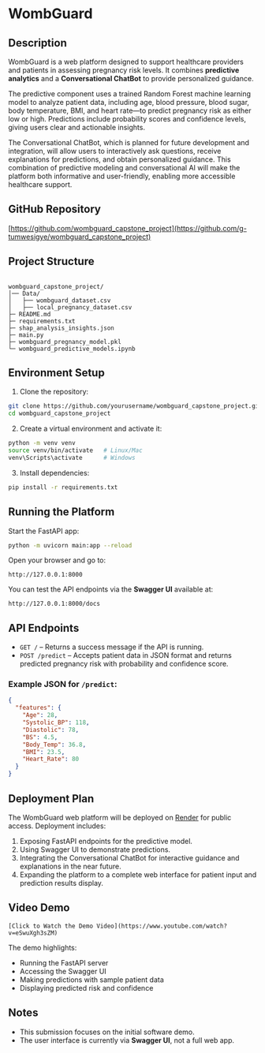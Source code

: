 # WombGuard

## Description
WombGuard is a web platform designed to support healthcare providers and patients in assessing pregnancy risk levels. It combines **predictive analytics** and a **Conversational ChatBot** to provide personalized guidance.  

The predictive component uses a trained Random Forest machine learning model to analyze patient data, including age, blood pressure, blood sugar, body temperature, BMI, and heart rate—to predict pregnancy risk as either low or high. Predictions include probability scores and confidence levels, giving users clear and actionable insights.  

The Conversational ChatBot, which is planned for future development and integration, will allow users to interactively ask questions, receive explanations for predictions, and obtain personalized guidance. This combination of predictive modeling and conversational AI will make the platform both informative and user-friendly, enabling more accessible healthcare support.  

## GitHub Repository
[https://github.com/wombguard_capstone_project](https://github.com/g-tumwesigye/wombguard_capstone_project)

## Project Structure
```

wombguard_capstone_project/
│── Data/
│   ├── wombguard_dataset.csv          
│   ├── local_pregnancy_dataset.csv
├─ README.md
├─ requirements.txt
├─ shap_analysis_insights.json
├─ main.py
├─ wombguard_pregnancy_model.pkl
└─ wombguard_predictive_models.ipynb

````

## Environment Setup
1. Clone the repository:
```bash
git clone https://github.com/yourusername/wombguard_capstone_project.git
cd wombguard_capstone_project
````

2. Create a virtual environment and activate it:

```bash
python -m venv venv
source venv/bin/activate   # Linux/Mac
venv\Scripts\activate      # Windows
```

3. Install dependencies:

```bash
pip install -r requirements.txt
```

## Running the Platform

Start the FastAPI app:

```bash
python -m uvicorn main:app --reload
```

Open your browser and go to:

```
http://127.0.0.1:8000
```

You can test the API endpoints via the **Swagger UI** available at:

```
http://127.0.0.1:8000/docs
```

## API Endpoints

* `GET /` – Returns a success message if the API is running.
* `POST /predict` – Accepts patient data in JSON format and returns predicted pregnancy risk with probability and confidence score.

### Example JSON for `/predict`:

```json
{
  "features": {
    "Age": 28,
    "Systolic_BP": 118,
    "Diastolic": 78,
    "BS": 4.5,
    "Body_Temp": 36.8,
    "BMI": 23.5,
    "Heart_Rate": 80
  }
}
```

## Deployment Plan

The WombGuard web platform will be deployed on [Render](https://render.com) for public access. Deployment includes:

1. Exposing FastAPI endpoints for the predictive model.
2. Using Swagger UI to demonstrate predictions.
3. Integrating the Conversational ChatBot for interactive guidance and explanations in the near future.
4. Expanding the platform to a complete web interface for patient input and prediction results display.

## Video Demo
```
[Click to Watch the Demo Video](https://www.youtube.com/watch?v=eSwuXgh3sZM)
```

The demo highlights:

* Running the FastAPI server
* Accessing the Swagger UI
* Making predictions with sample patient data
* Displaying predicted risk and confidence

## Notes

* This submission focuses on the initial software demo.
* The user interface is currently via **Swagger UI**, not a full web app.

```
